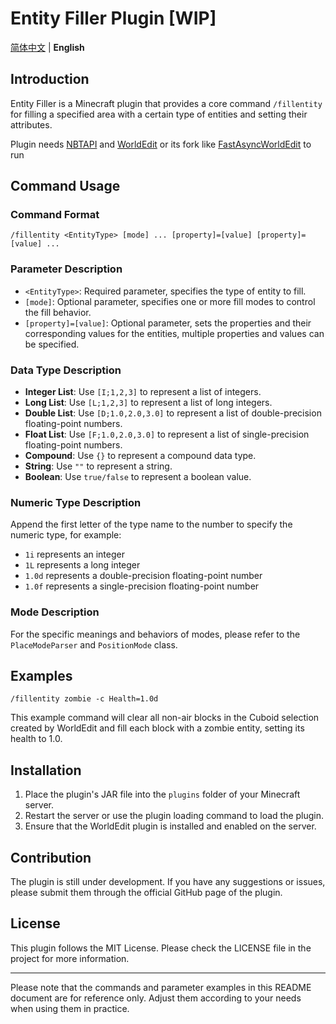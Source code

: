 # Entity Filler Plugin [WIP]

[简体中文](README.md) | **English**

## Introduction

Entity Filler is a Minecraft plugin that provides a core command `/fillentity` for filling a specified area with a certain type of entities and setting their attributes.

Plugin needs [NBTAPI](https://modrinth.com/plugin/nbtapi) and [WorldEdit](https://modrinth.com/plugin/worldedit) or its fork like [FastAsyncWorldEdit](https://modrinth.com/plugin/fastasyncworldedit/) to run


## Command Usage

### Command Format

```
/fillentity <EntityType> [mode] ... [property]=[value] [property]=[value] ...
```

### Parameter Description

- `<EntityType>`: Required parameter, specifies the type of entity to fill.
- `[mode]`: Optional parameter, specifies one or more fill modes to control the fill behavior.
- `[property]=[value]`: Optional parameter, sets the properties and their corresponding values for the entities, multiple properties and values can be specified.

### Data Type Description

- **Integer List**: Use `[I;1,2,3]` to represent a list of integers.
- **Long List**: Use `[L;1,2,3]` to represent a list of long integers.
- **Double List**: Use `[D;1.0,2.0,3.0]` to represent a list of double-precision floating-point numbers.
- **Float List**: Use `[F;1.0,2.0,3.0]` to represent a list of single-precision floating-point numbers.
- **Compound**: Use `{}` to represent a compound data type.
- **String**: Use `""` to represent a string.
- **Boolean**: Use `true/false` to represent a boolean value.

### Numeric Type Description

Append the first letter of the type name to the number to specify the numeric type, for example:
- `1i` represents an integer
- `1L` represents a long integer
- `1.0d` represents a double-precision floating-point number
- `1.0f` represents a single-precision floating-point number

### Mode Description

For the specific meanings and behaviors of modes, please refer to the `PlaceModeParser` and `PositionMode` class.

## Examples

```
/fillentity zombie -c Health=1.0d
```

This example command will clear all non-air blocks in the Cuboid selection created by WorldEdit and fill each block with a zombie entity, setting its health to 1.0.

## Installation

1. Place the plugin's JAR file into the `plugins` folder of your Minecraft server.
2. Restart the server or use the plugin loading command to load the plugin.
3. Ensure that the WorldEdit plugin is installed and enabled on the server.

## Contribution

The plugin is still under development. If you have any suggestions or issues, please submit them through the official GitHub page of the plugin.

## License

This plugin follows the MIT License. Please check the LICENSE file in the project for more information.

---

Please note that the commands and parameter examples in this README document are for reference only. Adjust them according to your needs when using them in practice.

```
